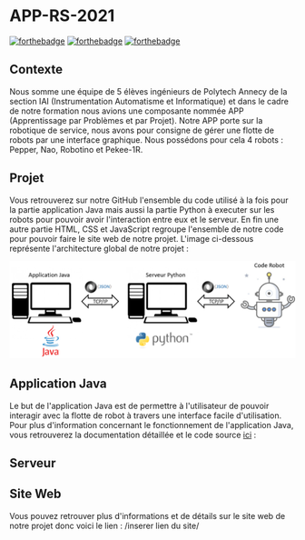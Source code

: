 # APP-RS-2021

[![forthebadge](https://forthebadge.com/images/badges/made-with-python.svg)](https://github.com/APP-RS-2019/APP-RS-2021/tree/master/Serveur_Python)  [![forthebadge](https://forthebadge.com/images/badges/made-with-java.svg)](https://github.com/APP-RS-2019/APP-RS-2021/tree/master/Application_Java) [![forthebadge](https://forthebadge.com/images/badges/uses-html.svg)](http://forthebadge.com)

## Contexte

Nous somme une équipe de 5 élèves ingénieurs de Polytech Annecy de la section IAI (Instrumentation Automatisme et Informatique)
et dans le cadre de notre formation nous avions une composante nommée APP (Apprentissage par Problèmes et par Projet).
Notre APP porte sur la robotique de service, nous avons pour consigne de gérer une flotte
de robots par une interface graphique. Nous possédons pour cela 4 robots : Pepper, Nao, Robotino et Pekee-1R.

## Projet

Vous retrouverez sur notre GitHub l'ensemble du code utilisé à la fois pour la partie application Java mais aussi 
la partie Python à executer sur les robots pour pouvoir avoir l'interaction entre eux et le serveur.
En fin une autre partie HTML, CSS et JavaScript regroupe l'ensemble de notre code pour pouvoir faire le site web de notre projet.
L'image ci-dessous représente l'architecture global de notre projet :

![Architecture](/Illustrations_doc/Architecture.PNG)

## Application Java

Le but de l'application Java est de permettre à l'utilisateur de pouvoir interagir avec la flotte de robot à travers une interface facile d'utilisation.
Pour plus d'information concernant le fonctionnement de l'application Java, vous retrouverez la documentation détaillée et le code source [ici](hhttps://github.com/APP-RS-2019/APP-RS-2021/tree/master/Application_Java) :

## Serveur

## Site Web

Vous pouvez retrouver plus d'informations et de détails sur le site web de notre projet donc voici le lien :
/inserer lien du site/
